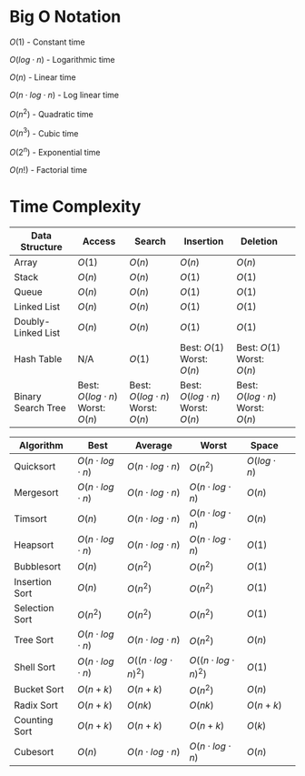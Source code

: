 # Big O Notation

$O(1)$ - Constant time

$O(log \cdot n)$ - Logarithmic time

$O(n)$ - Linear time

$O(n \cdot log \cdot n)$ - Log linear time

$O(n^2)$ - Quadratic time

$O(n^3)$ - Cubic time

$O(2^n)$ - Exponential time

$O(n!)$ - Factorial time

# Time Complexity

| Data Structure     | Access                                    | Search                                    | Insertion                                 | Deletion                                  |     |
| ------------------ | ----------------------------------------- | ----------------------------------------- | ----------------------------------------- | ----------------------------------------- | --- |
| Array              | $O(1)$                                    | $O(n)$                                    | $O(n)$                                    | $O(n)$                                    |     |
| Stack              | $O(n)$                                    | $O(n)$                                    | $O(1)$                                    | $O(1)$                                    |     |
| Queue              | $O(n)$                                    | $O(n)$                                    | $O(1)$                                    | $O(1)$                                    |     |
| Linked List        | $O(n)$                                    | $O(n)$                                    | $O(1)$                                    | $O(1)$                                    |     |
| Doubly-Linked List | $O(n)$                                    | $O(n)$                                    | $O(1)$                                    | $O(1)$                                    |     |
| Hash Table         | N/A                                       | $O(1)$                                    | Best: $O(1)$ <br> Worst: $O(n)$           | Best: $O(1)$ <br> Worst: $O(n)$           |     |
| Binary Search Tree | Best: $O(log \cdot n)$ <br> Worst: $O(n)$ | Best: $O(log \cdot n)$ <br> Worst: $O(n)$ | Best: $O(log \cdot n)$ <br> Worst: $O(n)$ | Best: $O(log \cdot n)$ <br> Worst: $O(n)$ |     |

| Algorithm      | Best                     | Average                      | Worst                        | Space            |     |
| -------------- | ------------------------ | ---------------------------- | ---------------------------- | ---------------- | --- |
| Quicksort      | $O(n \cdot log \cdot n)$ | $O(n \cdot log \cdot n)$     | $O(n^2)$                     | $O(log \cdot n)$ |     |
| Mergesort      | $O(n \cdot log \cdot n)$ | $O(n \cdot log \cdot n)$     | $O(n \cdot log \cdot n)$     | $O(n)$           |     |
| Timsort        | $O(n)$                   | $O(n \cdot log \cdot n)$     | $O(n \cdot log \cdot n)$     | $O(n)$           |     |
| Heapsort       | $O(n \cdot log \cdot n)$ | $O(n \cdot log \cdot n)$     | $O(n \cdot log \cdot n)$     | $O(1)$           |     |
| Bubblesort     | $O(n)$                   | $O(n^2)$                     | $O(n^2)$                     | $O(1)$           |     |
| Insertion Sort | $O(n)$                   | $O(n^2)$                     | $O(n^2)$                     | $O(1)$           |     |
| Selection Sort | $O(n^2)$                 | $O(n^2)$                     | $O(n^2)$                     | $O(1)$           |     |
| Tree Sort      | $O(n \cdot log \cdot n)$ | $O(n \cdot log \cdot n)$     | $O(n^2)$                     | $O(n)$           |     |
| Shell Sort     | $O(n \cdot log \cdot n)$ | $O((n \cdot log \cdot n)^2)$ | $O((n \cdot log \cdot n)^2)$ | $O(1)$           |     |
| Bucket Sort    | $O(n + k)$               | $O(n + k)$                   | $O(n^2)$                     | $O(n)$           |     |
| Radix Sort     | $O(n + k)$               | $O(nk)$                      | $O(nk)$                      | $O(n + k)$       |     |
| Counting Sort  | $O(n + k)$               | $O(n + k)$                   | $O(n + k)$                   | $O(k)$           |     |
| Cubesort       | $O(n)$                   | $O(n \cdot log \cdot n)$     | $O(n \cdot log \cdot n)$     | $O(n)$           |     |
